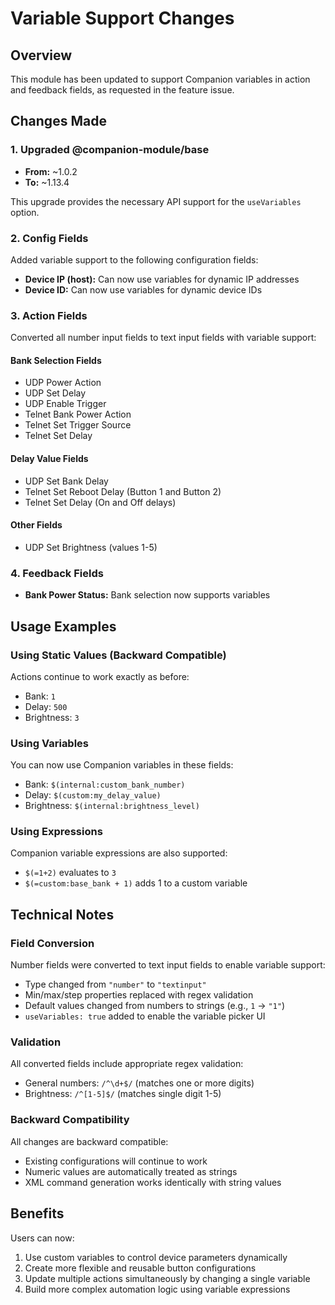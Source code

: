 # Variable Support Changes

## Overview

This module has been updated to support Companion variables in action and feedback fields, as requested in the feature issue.

## Changes Made

### 1. Upgraded @companion-module/base

- **From:** ~1.0.2
- **To:** ~1.13.4

This upgrade provides the necessary API support for the `useVariables` option.

### 2. Config Fields

Added variable support to the following configuration fields:

- **Device IP (host):** Can now use variables for dynamic IP addresses
- **Device ID:** Can now use variables for dynamic device IDs

### 3. Action Fields

Converted all number input fields to text input fields with variable support:

#### Bank Selection Fields
- UDP Power Action
- UDP Set Delay
- UDP Enable Trigger
- Telnet Bank Power Action
- Telnet Set Trigger Source
- Telnet Set Delay

#### Delay Value Fields
- UDP Set Bank Delay
- Telnet Set Reboot Delay (Button 1 and Button 2)
- Telnet Set Delay (On and Off delays)

#### Other Fields
- UDP Set Brightness (values 1-5)

### 4. Feedback Fields

- **Bank Power Status:** Bank selection now supports variables

## Usage Examples

### Using Static Values (Backward Compatible)

Actions continue to work exactly as before:
- Bank: `1`
- Delay: `500`
- Brightness: `3`

### Using Variables

You can now use Companion variables in these fields:

- Bank: `$(internal:custom_bank_number)`
- Delay: `$(custom:my_delay_value)`
- Brightness: `$(internal:brightness_level)`

### Using Expressions

Companion variable expressions are also supported:
- `$(=1+2)` evaluates to `3`
- `$(=custom:base_bank + 1)` adds 1 to a custom variable

## Technical Notes

### Field Conversion

Number fields were converted to text input fields to enable variable support:
- Type changed from `"number"` to `"textinput"`
- Min/max/step properties replaced with regex validation
- Default values changed from numbers to strings (e.g., `1` → `"1"`)
- `useVariables: true` added to enable the variable picker UI

### Validation

All converted fields include appropriate regex validation:
- General numbers: `/^\d+$/` (matches one or more digits)
- Brightness: `/^[1-5]$/` (matches single digit 1-5)

### Backward Compatibility

All changes are backward compatible:
- Existing configurations will continue to work
- Numeric values are automatically treated as strings
- XML command generation works identically with string values

## Benefits

Users can now:
1. Use custom variables to control device parameters dynamically
2. Create more flexible and reusable button configurations
3. Update multiple actions simultaneously by changing a single variable
4. Build more complex automation logic using variable expressions

